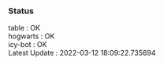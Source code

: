 ### Status


table : OK  
hogwarts : OK  
icy-bot : OK  
Latest Update : 2022-03-12 18:09:22.735694
